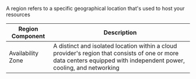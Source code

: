 A region refers to a specific geographical location that's used to host your resources

| Region Component | Description |
| --- | --- |
| Availability Zone | A distinct and isolated location within a cloud provider's region that consists of one or more data centers equipped with independent power, cooling, and networking |

